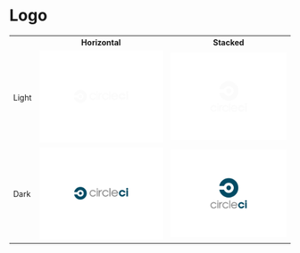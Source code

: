 Logo
===

<table>
  <tr>
    <th></th>
    <th>Horizontal</th>
    <th>Stacked</th>
  </tr>
  <tr>
    <td>Light</td>
    <td><img src="build/horizontal_dark.1.png"/></td>
    <td><img src="build/stacked_dark.1.png"/></td>
  </tr>
  <tr>
    <td>Dark</td>
    <td><img src="build/horizontal_light.1.png"/></td>
    <td><img src="build/stacked_light.1.png"/></td>
  </tr>
</table>
